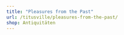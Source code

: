 ```yaml
---
title: "Pleasures from the Past"
url: /titusville/pleasures-from-the-past/
shop: Antiquitäten
---
```

